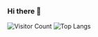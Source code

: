 ### Hi there 👋

<!--
**cxz206015/cxz206015** is a ✨ _special_ ✨ repository because its `README.md` (this file) appears on your GitHub profile.

Here are some ideas to get you started:

- 🔭 I’m currently working on ...
- 🌱 I’m currently learning ...
- 👯 I’m looking to collaborate on ...
- 🤔 I’m looking for help with ...
- 💬 Ask me about ...
- 📫 How to reach me: ...
- 😄 Pronouns: ...
- ⚡ Fun fact: ...
-->
![Visitor Count](https://profile-counter.glitch.me/cxz206015/count.svg)
![Top Langs](https://github-readme-stats.vercel.app/api/top-langs/?username=cxz206015&layout=compact&theme=tokyonight)
